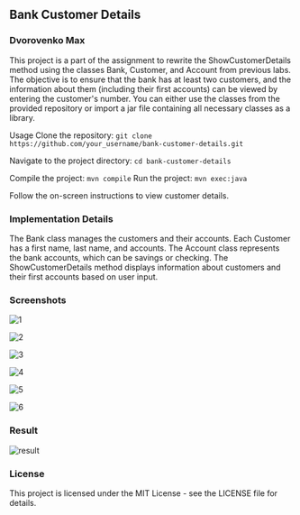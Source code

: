 ## Bank Customer Details
### Dvorovenko Max
This project is a part of the assignment to rewrite the ShowCustomerDetails method using the classes Bank, Customer, and Account from previous labs. The objective is to ensure that the bank has at least two customers, and the information about them (including their first accounts) can be viewed by entering the customer's number. You can either use the classes from the provided repository or import a jar file containing all necessary classes as a library.

Usage
Clone the repository:
```git clone https://github.com/your_username/bank-customer-details.git```

Navigate to the project directory:
```cd bank-customer-details```

Compile the project:
```mvn compile```
Run the project:
```mvn exec:java```

Follow the on-screen instructions to view customer details.

### Implementation Details

The Bank class manages the customers and their accounts.
Each Customer has a first name, last name, and accounts.
The Account class represents the bank accounts, which can be savings or checking.
The ShowCustomerDetails method displays information about customers and their first accounts based on user input.

### Screenshots
![1](https://github.com/ppc-ntu-khpi/tui-snowaaaaaaaaaa/assets/144525592/80d81743-0d3a-4757-9dad-dd5a6e680bf5)

![2](https://github.com/ppc-ntu-khpi/tui-snowaaaaaaaaaa/assets/144525592/ec07ce0d-fd5f-4700-94ed-76add3b46811)

![3](https://github.com/ppc-ntu-khpi/tui-snowaaaaaaaaaa/assets/144525592/8eaa5484-8149-4200-9a0b-ab08c629f73f)

![4](https://github.com/ppc-ntu-khpi/tui-snowaaaaaaaaaa/assets/144525592/465299e3-3061-4d50-bdf3-72ebf8958f4a)

![5](https://github.com/ppc-ntu-khpi/tui-snowaaaaaaaaaa/assets/144525592/75548386-80aa-4395-9751-9dac731c7d8c)

![6](https://github.com/ppc-ntu-khpi/tui-snowaaaaaaaaaa/assets/144525592/d4269cfd-f69d-4708-bb38-d67a4b28c5e6)

### Result
![result](https://github.com/ppc-ntu-khpi/tui-snowaaaaaaaaaa/assets/144525592/f4caa4e6-1aae-4738-a778-cfc69aed9eb2)

### License

This project is licensed under the MIT License - see the LICENSE file for details.
